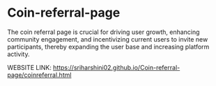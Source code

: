 # Coin-referral-page
The coin referral page is crucial for driving user growth, enhancing community engagement, and incentivizing current users to invite new participants, thereby expanding the user base and increasing platform activity.

WEBSITE LINK: https://sriharshini02.github.io/Coin-referral-page/coinreferral.html
